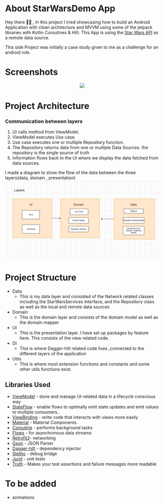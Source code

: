 # About StarWarsDemo App
Hey there 👋🏾 ,
In this project I tried showcasing how to build an Android Application with clean architecture and MVVM using some of the jetpack libraries with Kotlin Coroutines & Hilt. This App is using the [Star Wars API](https://swapi.dev/) as a remote data source.

This side Project was initially a case study given to me as a challenge for an android role.


# Screenshots
<p align="center">
  <img src="https://github.com/Hoossayn/StartwarsDemo/assets/35276272/c8b7a0e3-95ed-4b1e-97a7-2cb621541455" width="200">
  
</p>


# Project Architecture
### Communication between layers
1. UI calls method from ViewModel.
2. ViewModel executes Use case.
3. Use case executes one or multiple Repository function.
4. The Repository returns data from one or multiple Data Sources. the repository is the single source of truth
5. Information flows back to the UI where we display the data fetched from data sources.

I made a diagram to show the flow of the data between the three layers(data, domain , presentation)
![data flow diagram](screenshots/dataFlowDiagram.png )

# Project Structure
* Data
    * This is my data layer and consisted of the Network related classes including the StarWarsServices interface, and the Repository class as well as
    the local and remote data sources
* Domain
    * This is the domain layer and consists of the domain model as well as the domain mapper
* UI
    * This is the presentation layer. I have set up packages by feature here. This consists of the view related code.
* DI
    * This is where Dagger-hilt related code lives ,connected to the different layers of the application
* Utils
    * This is where most extension functions and constants and some other utils functions exist.

Libraries Used
---------------
* [ViewModel](https://developer.android.com/topic/libraries/architecture/viewmodel) - store and manage UI-related data in a lifecycle conscious way
* [StateFlow](https://developer.android.com/kotlin/flow/stateflow-and-sharedflow) - enable flows to optimally emit state updates and emit values to multiple consumers..
* [ViewBinding](https://developer.android.com/topic/libraries/view-binding) - write code that interacts with views more easily
* [Material](https://material.io/develop/android/docs/getting-started/) - Material Components.
* [Coroutine](https://github.com/Kotlin/kotlinx.coroutines#user-content-android) - performs background tasks
* [Flows](https://kotlin.github.io/kotlinx.coroutines/kotlinx-coroutines-core/kotlinx.coroutines.flow/-flow/) - for asynchronous data streams
* [Retrofit2](https://square.github.io/retrofit/)- networking
* [Gson](https://github.com/google/gson) - JSON Parser
* [Dagger-hilt](https://dagger.dev/hilt/) - dependency injector
* [Stetho](http://facebook.github.io/stetho/) - debug bridge
* [Junit](https://junit.org/junit4/) - unit tests
* [Truth](https://github.com/google/truth) - Makes your test assertions and failure messages more readable


# To be added
* animations

<br />
